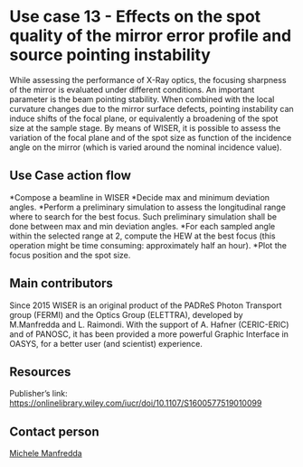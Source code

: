 Use case 13 - Effects on the spot quality of the mirror error profile and source pointing instability
=========================================================	
While assessing the performance of X-Ray optics, the focusing sharpness of the mirror is evaluated under different conditions. An important parameter is the beam pointing stability. When combined with the local curvature changes due to the mirror surface defects, pointing instability can induce shifts of the focal plane, or equivalently a broadening of the spot size at the sample stage.
By means of WISER, it is possible to assess the variation of the focal plane and of the spot size as function of the incidence angle on the mirror (which is varied around the nominal incidence value).

Use Case action flow
------	
*Compose a beamline in WISER
*Decide max and minimum deviation angles.
*Perform a preliminary simulation to assess the longitudinal range where to search for the best focus. Such preliminary simulation shall be done between max and min deviation angles.
*For each sampled angle within the selected range at 2, compute the HEW at the best focus (this operation might be time consuming: approximately half an hour).
*Plot the focus position and the spot size.

Main contributors
------	
Since 2015 WISER is an original product of the PADReS Photon Transport group (FERMI) and the Optics Group (ELETTRA), developed by M.Manfredda and L. Raimondi. With the support of A. Hafner (CERIC-ERIC) and of PANOSC, it has been provided a more powerful Graphic Interface in OASYS, for a better user (and scientist) experience.

Resources
------	
Publisher’s link: https://onlinelibrary.wiley.com/iucr/doi/10.1107/S1600577519010099

Contact person
------	
[Michele Manfredda](michele.manfredda@elettra.eu)
